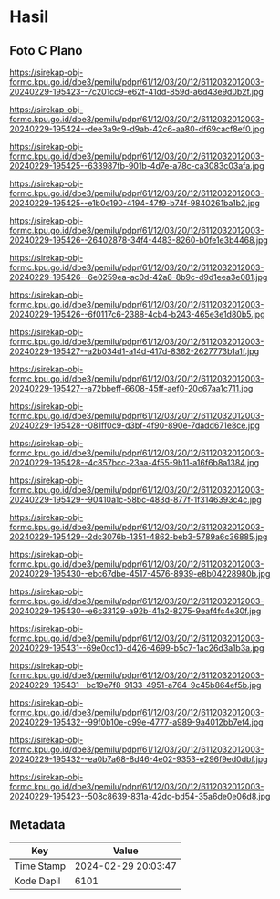 # Hasil

## Foto C Plano

https://sirekap-obj-formc.kpu.go.id/dbe3/pemilu/pdpr/61/12/03/20/12/6112032012003-20240229-195423--7c201cc9-e62f-41dd-859d-a6d43e9d0b2f.jpg

https://sirekap-obj-formc.kpu.go.id/dbe3/pemilu/pdpr/61/12/03/20/12/6112032012003-20240229-195424--dee3a9c9-d9ab-42c6-aa80-df69cacf8ef0.jpg

https://sirekap-obj-formc.kpu.go.id/dbe3/pemilu/pdpr/61/12/03/20/12/6112032012003-20240229-195425--633987fb-901b-4d7e-a78c-ca3083c03afa.jpg

https://sirekap-obj-formc.kpu.go.id/dbe3/pemilu/pdpr/61/12/03/20/12/6112032012003-20240229-195425--e1b0e190-4194-47f9-b74f-9840261ba1b2.jpg

https://sirekap-obj-formc.kpu.go.id/dbe3/pemilu/pdpr/61/12/03/20/12/6112032012003-20240229-195426--26402878-34f4-4483-8260-b0fe1e3b4468.jpg

https://sirekap-obj-formc.kpu.go.id/dbe3/pemilu/pdpr/61/12/03/20/12/6112032012003-20240229-195426--6e0259ea-ac0d-42a8-8b9c-d9d1eea3e081.jpg

https://sirekap-obj-formc.kpu.go.id/dbe3/pemilu/pdpr/61/12/03/20/12/6112032012003-20240229-195426--6f0117c6-2388-4cb4-b243-465e3e1d80b5.jpg

https://sirekap-obj-formc.kpu.go.id/dbe3/pemilu/pdpr/61/12/03/20/12/6112032012003-20240229-195427--a2b034d1-a14d-417d-8362-2627773b1a1f.jpg

https://sirekap-obj-formc.kpu.go.id/dbe3/pemilu/pdpr/61/12/03/20/12/6112032012003-20240229-195427--a72bbeff-6608-45ff-aef0-20c67aa1c711.jpg

https://sirekap-obj-formc.kpu.go.id/dbe3/pemilu/pdpr/61/12/03/20/12/6112032012003-20240229-195428--081ff0c9-d3bf-4f90-890e-7dadd671e8ce.jpg

https://sirekap-obj-formc.kpu.go.id/dbe3/pemilu/pdpr/61/12/03/20/12/6112032012003-20240229-195428--4c857bcc-23aa-4f55-9b11-a16f6b8a1384.jpg

https://sirekap-obj-formc.kpu.go.id/dbe3/pemilu/pdpr/61/12/03/20/12/6112032012003-20240229-195429--90410a1c-58bc-483d-877f-1f3146393c4c.jpg

https://sirekap-obj-formc.kpu.go.id/dbe3/pemilu/pdpr/61/12/03/20/12/6112032012003-20240229-195429--2dc3076b-1351-4862-beb3-5789a6c36885.jpg

https://sirekap-obj-formc.kpu.go.id/dbe3/pemilu/pdpr/61/12/03/20/12/6112032012003-20240229-195430--ebc67dbe-4517-4576-8939-e8b04228980b.jpg

https://sirekap-obj-formc.kpu.go.id/dbe3/pemilu/pdpr/61/12/03/20/12/6112032012003-20240229-195430--e6c33129-a92b-41a2-8275-9eaf4fc4e30f.jpg

https://sirekap-obj-formc.kpu.go.id/dbe3/pemilu/pdpr/61/12/03/20/12/6112032012003-20240229-195431--69e0cc10-d426-4699-b5c7-1ac26d3a1b3a.jpg

https://sirekap-obj-formc.kpu.go.id/dbe3/pemilu/pdpr/61/12/03/20/12/6112032012003-20240229-195431--bc19e7f8-9133-4951-a764-9c45b864ef5b.jpg

https://sirekap-obj-formc.kpu.go.id/dbe3/pemilu/pdpr/61/12/03/20/12/6112032012003-20240229-195432--99f0b10e-c99e-4777-a989-9a4012bb7ef4.jpg

https://sirekap-obj-formc.kpu.go.id/dbe3/pemilu/pdpr/61/12/03/20/12/6112032012003-20240229-195432--ea0b7a68-8d46-4e02-9353-e296f9ed0dbf.jpg

https://sirekap-obj-formc.kpu.go.id/dbe3/pemilu/pdpr/61/12/03/20/12/6112032012003-20240229-195423--508c8639-831a-42dc-bd54-35a6de0e06d8.jpg


## Metadata

| Key        | Value               |
| ---------- | ------------------- |
| Time Stamp | 2024-02-29 20:03:47 |
| Kode Dapil | 6101                |



